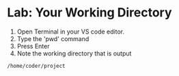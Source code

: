 # Lab: Your Working Directory

1. Open Terminal in your VS code editor.
2. Type the 'pwd' command
3. Press Enter
4. Note the working directory that is output

```
/home/coder/project
```
